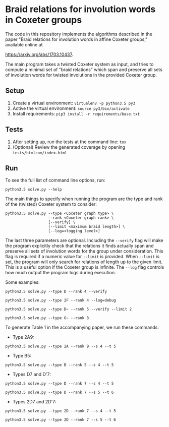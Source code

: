 # Braid relations for involution words in Coxeter groups

The code in this repository implements the algorithms described in the paper
"Braid relations for involution words in affine Coxeter groups," available online at

https://arxiv.org/abs/1703.10437.

The main program takes a twisted Coxeter system as input, and tries to compute
a minimal set of "braid relations" which span and preserve all sets of involution words
for twisted involutions in the provided Coxeter group.

## Setup
1. Create a virtual environment: `virtualenv -p python3.5 py3`
1. Active the virtual environment: `source py3/bin/activate`
1. Install requirements: `pip3 install -r requirements/base.txt`

## Tests
1. After setting up, run the tests at the command line: `tox`
1. (Optional) Review the generated coverage by opening `tests/htmlcov/index.html`

## Run
To see the full list of command line options, run:
```
python3.5 solve.py --help
```
The main things to specify when running the program are the type and rank of the 
(twisted) Coxeter system to consider:
```
python3.5 solve.py --type <Coxeter graph type> \
				   --rank <Coxeter graph rank> \
				   [--verify] \
				   [--limit <maximum braid length>] \
				   [--log=<logging level>]
```
The last three parameters are optional.
Including the `--verify` flag will make the program explicitly check that the relations
it finds actually span and preserve all sets of involution words for the group under consideration.
This flag is required if a numeric value for `--limit` is provided.
When `--limit` is set, the program will only search for relations of length up to the given limit.
This is a useful option if the Coxeter group is infinite. The `--log` flag controls
how much output the program logs during execution.

Some examples:
```
python3.5 solve.py --type D --rank 4 --verify
```
```
python3.5 solve.py --type 2F --rank 4 --log=debug
```
```
python3.5 solve.py --type D~ --rank 5 --verify --limit 2
```
```
python3.5 solve.py --type G~ --rank 3
```
To generate Table 1 in the accompanying paper, we run these commands:

* Type 2A9: 
```
python3.5 solve.py --type 2A --rank 9 --s 4 --t 5
```
* Type B5:
```
python3.5 solve.py --type B --rank 5 --s 4 --t 5
```
* Types D7 and D'7:
```
python3.5 solve.py --type D --rank 7 --s 4 --t 5
```
```
python3.5 solve.py --type D --rank 7 --s 5 --t 6
```
* Types 2D7 and 2D'7:
```
python3.5 solve.py --type 2D --rank 7 --s 4 --t 5
```
```
python3.5 solve.py --type 2D --rank 7 --s 5 --t 6
```